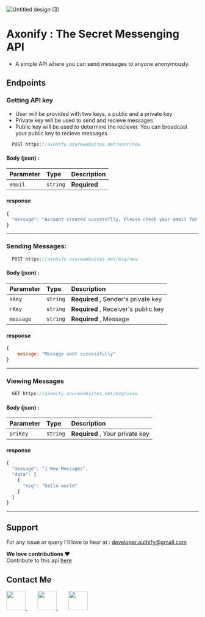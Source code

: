 ![Untitled design (3)](https://user-images.githubusercontent.com/96336775/223641798-99537e11-8db3-4e55-8f20-3be7853c95f3.png)




# Axonify : The Secret Messenging API
- A simple API where you can send messages to anyone anonymously.

## Endpoints

### Getting API key
- User will be provided with two keys, a public and a private key
- Private key will be used to send and recieve messages 
- Public key will be used to determine the reciever. You can broadcast your public key to recieve messages.

```js
  POST https://axonify.azurewebsites.net/user/new
```

#### Body (json) :

| Parameter  | Type     | Description                           |
| :--------- | :------- | :-------------------------------------- |
| `email`    | `string` | **Required**               |


#### response
```javascript
{
  "message": "Account created successflly, Please check your email for api key" 
}

```
<hr>

### Sending Messages:

```js
  POST https://axonify.azurewebsites.net/msg/new
```

#### Body (json) :

| Parameter  | Type     | Description                             |
| :--------- | :------- | :-------------------------------------- |
| `sKey`     | `string` | **Required** , Sender's private key | 
| `rKey`     | `string` | **Required** , Receiver's public key|
| `message`    | `string` | **Required** , Message                |




#### response

```javascript
{
    message: "Message sent successfully"
}

```
<hr>

### Viewing Messages

```js
  GET https://axonify.azurewebsites.net/msg/view
```

#### Body (json) :

| Parameter  | Type     | Description                             |
| :--------- | :------- | :-------------------------------------- |
| `priKey`     | `string` | **Required** , Your private key | 


#### response

```javascript
{
  "message": "1 New Messages",
  "data": [
    {
      "msg": "hello world"
    }
  ]
}
```

<hr>

## Support

For any issue or query I'll love to hear at : developer.authify@gmail.com

**We love contributions ❤️** <br>Contribute to this api <a href="https://github.com/MR-DHRUV/axonify-The-secret-messenging-API" target="_blank" rel="noopener noreferrer">here</a>

## Contact Me <br>


<a href="https://www.linkedin.com/in/dhruv-gupta-55034a228/" target="_blank" rel="noopener noreferrer">
  <img src="https://cdn-icons-png.flaticon.com/512/1384/1384014.png" alt="" width="50px" height="50px">
</a>
&nbsp;&nbsp;&nbsp;&nbsp;&nbsp;&nbsp;
<a href="https://github.com/MR-DHRUV" target="_blank" rel="noopener noreferrer">
  <img src="https://cdn-icons-png.flaticon.com/512/733/733609.png" alt="" width="50px" height="50px">
</a>
&nbsp;&nbsp;&nbsp;&nbsp;&nbsp;&nbsp;
<a href="mailto://developer.authify@gmail.com" target="_blank" rel="noopener noreferrer">
  <img src="https://cdn-icons-png.flaticon.com/512/60/60543.png" alt="" width="50px" height="50px">
</a>

